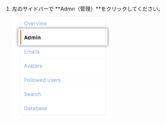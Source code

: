 1. 左のサイドバーで **Admn（管理）**をクリックしてください。 ![管理ツール](/assets/images/enterprise/site-admin-settings/user/user-admin-tab.png)
